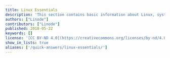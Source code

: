 ```yaml
---
title: Linux Essentials
description: 'This section contains basic information about Linux, systems administration, and common tasks that you will have to perform when working with your Linode.'
authors: ["Linode"]
contributors: ["Linode"]
published: 2018-05-22
keywords: []
license: '[CC BY-ND 4.0](https://creativecommons.org/licenses/by-nd/4.0)'
show_in_lists: true
aliases: ['/quick-answers/linux-essentials/']
---
```

